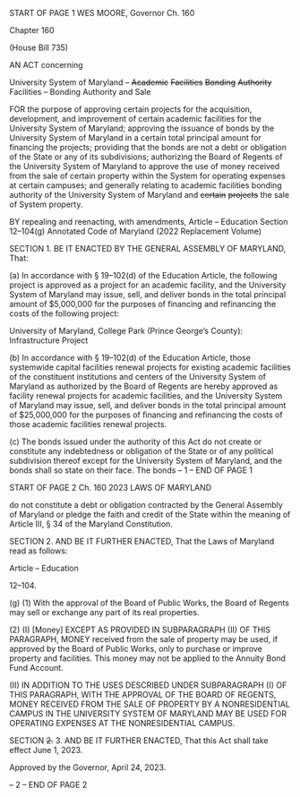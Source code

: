 START OF PAGE 1
WES MOORE, Governor Ch. 160

Chapter 160

(House Bill 735)

AN ACT concerning

University System of Maryland – ~~Academic~~ ~~Facilities~~ ~~Bonding~~ ~~Authority~~
Facilities – Bonding Authority and Sale

FOR the purpose of approving certain projects for the acquisition, development, and
improvement of certain academic facilities for the University System of Maryland;
approving the issuance of bonds by the University System of Maryland in a certain
total principal amount for financing the projects; providing that the bonds are not a
debt or obligation of the State or any of its subdivisions; authorizing the Board of
Regents of the University System of Maryland to approve the use of money received
from the sale of certain property within the System for operating expenses at certain
campuses; and generally relating to academic facilities bonding authority of the
University System of Maryland and ~~certain~~ ~~projects~~ the sale of System property.

BY repealing and reenacting, with amendments,
Article – Education
Section 12–104(g)
Annotated Code of Maryland
(2022 Replacement Volume)

SECTION 1. BE IT ENACTED BY THE GENERAL ASSEMBLY OF MARYLAND,
That:

(a) In accordance with § 19–102(d) of the Education Article, the following project
is approved as a project for an academic facility, and the University System of Maryland
may issue, sell, and deliver bonds in the total principal amount of $5,000,000 for the
purposes of financing and refinancing the costs of the following project:

University of Maryland, College Park (Prince George’s County):
Infrastructure Project

(b) In accordance with § 19–102(d) of the Education Article, those systemwide
capital facilities renewal projects for existing academic facilities of the constituent
institutions and centers of the University System of Maryland as authorized by the Board
of Regents are hereby approved as facility renewal projects for academic facilities, and the
University System of Maryland may issue, sell, and deliver bonds in the total principal
amount of $25,000,000 for the purposes of financing and refinancing the costs of those
academic facilities renewal projects.

(c) The bonds issued under the authority of this Act do not create or constitute
any indebtedness or obligation of the State or of any political subdivision thereof except for
the University System of Maryland, and the bonds shall so state on their face. The bonds
– 1 –
END OF PAGE 1

START OF PAGE 2
Ch. 160 2023 LAWS OF MARYLAND

do not constitute a debt or obligation contracted by the General Assembly of Maryland or
pledge the faith and credit of the State within the meaning of Article III, § 34 of the
Maryland Constitution.

SECTION 2. AND BE IT FURTHER ENACTED, That the Laws of Maryland read
as follows:

Article – Education

12–104.

(g) (1) With the approval of the Board of Public Works, the Board of Regents
may sell or exchange any part of its real properties.

(2) (I) [Money] EXCEPT AS PROVIDED IN SUBPARAGRAPH (II) OF
THIS PARAGRAPH, MONEY received from the sale of property may be used, if approved by
the Board of Public Works, only to purchase or improve property and facilities. This money
may not be applied to the Annuity Bond Fund Account.

(II) IN ADDITION TO THE USES DESCRIBED UNDER
SUBPARAGRAPH (I) OF THIS PARAGRAPH, WITH THE APPROVAL OF THE BOARD OF
REGENTS, MONEY RECEIVED FROM THE SALE OF PROPERTY BY A NONRESIDENTIAL
CAMPUS IN THE UNIVERSITY SYSTEM OF MARYLAND MAY BE USED FOR OPERATING
EXPENSES AT THE NONRESIDENTIAL CAMPUS.

SECTION ~~2.~~ 3. AND BE IT FURTHER ENACTED, That this Act shall take effect
June 1, 2023.

Approved by the Governor, April 24, 2023.

– 2 –
END OF PAGE 2